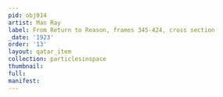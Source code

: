 ```yaml
---
pid: obj014
artist: Man Ray
label: From Return to Reason, frames 345-424, cross section
_date: '1923'
order: '13'
layout: qatar_item
collection: particlesinspace
thumbnail: 
full: 
manifest: 
---
```

